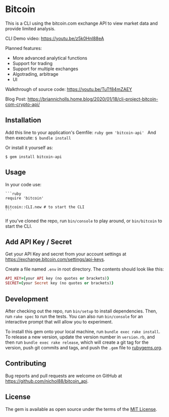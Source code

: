 # Bitcoin

This is a CLI using the bitcoin.com exchange API to view market data and provide limited analysis.

CLI Demo video: https://youtu.be/z5k0Hnl88eA

Planned features:
  - More advanced analytical functions
  - Support for trading
  - Support for multiple exchanges
  - Algotrading, arbitrage
  - UI

Walkthrough of source code: https://youtu.be/TuTf84mZAEY

Blog Post: https://briannicholls.home.blog/2020/01/18/cli-project-bitcoin-com-crypto-api/

## Installation

Add this line to your application's Gemfile:
    ```ruby
    gem 'bitcoin-api'
    ```
And then execute:
    ```
    $ bundle install
    ```

Or install it yourself as:

    $ gem install bitcoin-api


## Usage

In your code use:

    ```ruby
    require 'bitcoin'

    Bitcoin::CLI.new # to start the CLI
    ```

If you've cloned the repo, run `bin/console` to play around, or `bin/bitcoin` to start the CLI.

## Add API Key / Secret

Get your API Key and secret from your account settings at https://exchange.bitcoin.com/settings/api-keys.

Create a file named `.env` in root directory. The contents should look like this:

```ruby
API_KEY={your API key (no quotes or brackets)}
SECRET={your Secret key (no quotes or brackets)}
```

## Development

After checking out the repo, run `bin/setup` to install dependencies. Then, run `rake spec` to run the tests. You can also run `bin/console` for an interactive prompt that will allow you to experiment.

To install this gem onto your local machine, run `bundle exec rake install`. To release a new version, update the version number in `version.rb`, and then run `bundle exec rake release`, which will create a git tag for the version, push git commits and tags, and push the `.gem` file to [rubygems.org](https://rubygems.org).

## Contributing

Bug reports and pull requests are welcome on GitHub at https://github.com/nichol88/bitcoin_api.

## License

The gem is available as open source under the terms of the [MIT License](https://opensource.org/licenses/MIT).
